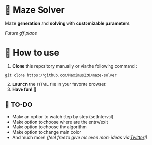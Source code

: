 # 🔐 Maze Solver
Maze **generation** and **solving** with **customizable parameters**.

*Future gif place*

# 🔧 How to use
1. __Clone__ this repository manually or via the following command :
```
git clone https://github.com/Maximus220/maze-solver
```
2. __Launch__ the HTML file in your favorite browser.
3. __Have fun!__ 🎉

## 📜 TO-DO

 * Make an option to watch step by step (setInterval)
 * Make option to choose where are the entry/exit
 * Make option to choose the algorithm
 * Make option to change main color
 * And much more! *(feel free to give me even more ideas via [Twitter](https://twitter.com/Maximus_pro_)!)*
